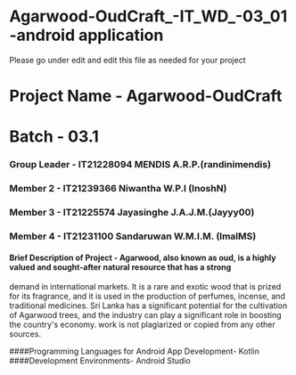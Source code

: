 # Agarwood-OudCraft_-IT_WD_-03_01 -android application
Please go under edit and edit this file as needed for your project

# Project Name - Agarwood-OudCraft 
# Batch - 03.1
### Group Leader - IT21228094 MENDIS A.R.P.(randinimendis)
### Member 2 - IT21239366 Niwantha W.P.I (InoshN)
### Member 3 - IT21225574 Jayasinghe J.A.J.M.(Jayyy00)
### Member 4 - IT21231100 Sandaruwan W.M.I.M. (ImalMS)


#### Brief Description of Project - Agarwood, also known as oud, is a highly valued and sought-after natural resource that has a strong 
demand in international markets. It is a rare and exotic wood that is prized for its fragrance, and it is 
used in the production of perfumes, incense, and traditional medicines. Sri Lanka has a significant 
potential for the cultivation of Agarwood trees, and the industry can play a significant role in boosting 
the country's economy. 
work is not plagiarized or copied from any other sources.

####Programming Languages for Android App Development- Kotlin
####Development Environments- Android Studio
